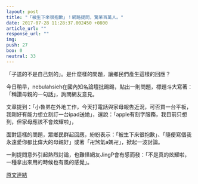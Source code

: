 ```yaml
---
layout: post
title: "「被生下來很抱歉」！網路提問，驚呆百萬人。"
date: 2017-07-28 11:28:37.002450 +0800
article_url: ""
response_url: ""
img: 
push: 27
boo: 0
neutral: 33
---
```


「子送的不是自己刻的」。是什麼樣的問題，讓鄉民們產生這樣的回應？

今日稍早，nebulahsieh在國內知名論壇批踢踢，貼出一則問題，標題斗大寫著：「稱讚母親的一句話」，詢問網友意見。

文章提到：「小魯弟在外地工作，今天打電話與家母報告近況，可否買一台平板，我剛好有能力想立刻訂一台ipad送她」，還說：「apple有刻字服務，我目前只想到，但家母應該不會炫耀啦」，

面對這樣的問題，眾鄉民群起回應，紛紛表示：「被生下來很抱歉」、「隨便寫個我永遠愛你都比偉大的母親好」或著「卍煞氣a媽卍」，掀起一波討論。

一則提問意外引起熱烈討論，也難怪網友JingP會有感而發：「不是真的炫耀啦，一種拿出來用的時候也有風的感覺」。

<a href = "https://www.ptt.cc/bbs/Gossiping/M.1501185685.A.DE2.html">原文連結</a>

